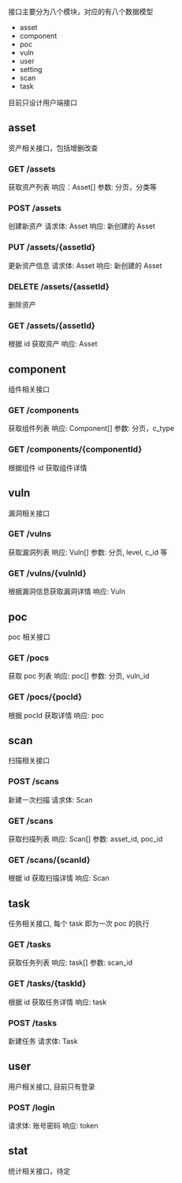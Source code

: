 接口主要分为八个模块，对应的有八个数据模型
- asset
- component
- poc
- vuln
- user
- setting
- scan
- task

目前只设计用户端接口

## asset
资产相关接口，包括增删改查

### GET /assets
获取资产列表
响应：Asset[]
参数: 分页，分类等

### POST /assets
创建新资产
请求体: Asset
响应: 新创建的 Asset

### PUT /assets/{assetId}
更新资产信息
请求体: Asset
响应: 新创建的 Asset

### DELETE /assets/{assetId}
删除资产

### GET /assets/{assetId}
根据 id 获取资产
响应: Asset

## component
组件相关接口

### GET /components
获取组件列表
响应: Component[]
参数: 分页，c_type

### GET /components/{componentId}
根据组件 id 获取组件详情


## vuln
漏洞相关接口

### GET /vulns
获取漏洞列表
响应: Vuln[]
参数: 分页, level, c_id 等

### GET /vulns/{vulnId}
根据漏洞信息获取漏洞详情
响应: Vuln

## poc
poc 相关接口

### GET /pocs
获取 poc 列表
响应: poc[]
参数: 分页, vuln_id

### GET /pocs/{pocId}
根据 pocId 获取详情
响应: poc

## scan
扫描相关接口

### POST /scans
新建一次扫描
请求体: Scan

### GET /scans
获取扫描列表
响应: Scan[]
参数: asset_id, poc_id

### GET /scans/{scanId}
根据 id 获取扫描详情
响应: Scan

## task
任务相关接口, 每个 task 即为一次 poc 的执行

### GET /tasks
获取任务列表
响应: task[]
参数: scan_id

### GET /tasks/{taskId}
根据 id 获取任务详情
响应: task

### POST /tasks
新建任务
请求体: Task

## user
用户相关接口, 目前只有登录

### POST /login
请求体: 账号密码
响应: token

## stat
统计相关接口，待定

